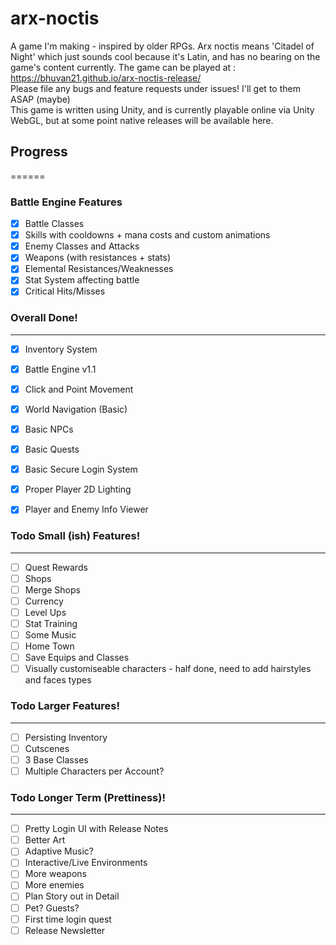 # arx-noctis
A game I'm making - inspired by older RPGs.
Arx noctis means 'Citadel of Night' which just sounds cool because it's Latin, and has no bearing on the game's content currently. The game can be played at : https://bhuvan21.github.io/arx-noctis-release/  
Please file any bugs and feature requests under issues! I'll get to them ASAP (maybe)  
This game is written using Unity, and is currently playable online via Unity WebGL, but at some point native releases will be available here.  


## Progress
======

### Battle Engine Features
- [X] Battle Classes
- [X] Skills with cooldowns + mana costs and custom animations
- [X] Enemy Classes and Attacks
- [X] Weapons (with resistances + stats)
- [X] Elemental Resistances/Weaknesses
- [X] Stat System affecting battle
- [X] Critical Hits/Misses

### Overall Done!
------
- [X] Inventory System
- [X] Battle Engine v1.1
- [X] Click and Point Movement
- [X] World Navigation (Basic)
- [X] Basic NPCs
- [X] Basic Quests
- [X] Basic Secure Login System
- [X] Proper Player 2D Lighting
- [X] Player and Enemy Info Viewer



### Todo Small (ish) Features!
------
- [ ] Quest Rewards
- [ ] Shops
- [ ] Merge Shops
- [ ] Currency
- [ ] Level Ups
- [ ] Stat Training
- [ ] Some Music
- [ ] Home Town
- [ ] Save Equips and Classes
- [ ] Visually customiseable characters - half done, need to add hairstyles and faces types

### Todo Larger Features!
------
- [ ] Persisting Inventory
- [ ] Cutscenes
- [ ] 3 Base Classes
- [ ] Multiple Characters per Account?

### Todo Longer Term (Prettiness)!
------
- [ ] Pretty Login UI with Release Notes
- [ ] Better Art
- [ ] Adaptive Music?
- [ ] Interactive/Live Environments
- [ ] More weapons
- [ ] More enemies
- [ ] Plan Story out in Detail
- [ ] Pet? Guests?
- [ ] First time login quest
- [ ] Release Newsletter
